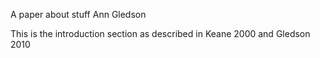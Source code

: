 A paper about stuff
Ann Gledson

This is the introduction section as described in Keane 2000 and Gledson 2010